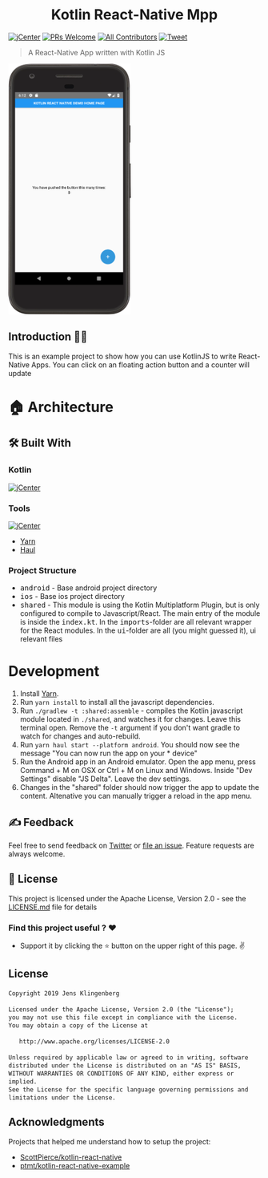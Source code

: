 <h1 align="center">Kotlin React-Native Mpp </h1>

[![jCenter](https://img.shields.io/badge/Apache-2.0-green.svg
)](https://github.com/Foso/KotlinReactNativeMpp/blob/master/LICENSE)
[![PRs Welcome](https://img.shields.io/badge/PRs-welcome-brightgreen.svg?style=flat-square)](http://makeapullrequest.com)
[![All Contributors](https://img.shields.io/badge/all_contributors-1-range.svg?style=flat-square)](#contributors)
  <a href="https://twitter.com/intent/tweet?text=Hey, check out KotlinReactNativeMpp https://github.com/Foso/KotlinReactNativeMpp via @jklingenberg_ #Android 
"><img src="https://img.shields.io/twitter/url/https/github.com/angular-medellin/meetup.svg?style=social" alt="Tweet"></a>

> A React-Native App written with Kotlin JS

<p align="left">
    <img src ="https://github.com/Foso/KotlinReactNativeMpp/blob/master/docs/Screenshot.png" height=500 />
 
</p>

## Introduction 🙋‍♂️
This is an example project to show how you can use KotlinJS to write React-Native Apps.
You can click on an floating action button and a counter will update

# 🏠 Architecture

## 🛠️ Built With
### Kotlin
[![jCenter](https://img.shields.io/badge/Kotlin-1.3.61-green.svg
)]()

### Tools
[![jCenter](https://img.shields.io/badge/ReactNative-0.52.0-green.svg
)]()
* [Yarn](https://yarnpkg.com/lang/en/)
* [Haul](https://github.com/callstack/haul)

### Project Structure
* <kbd>android</kbd> - Base android project directory
* <kbd>ios</kbd> - Base ios project directory
* <kbd>shared</kbd> - This module is using the Kotlin Multiplatform Plugin, but is only configured to compile to Javascript/React.
The main entry of the module is inside the <kbd>index.kt</kbd>.  In the <kbd>imports</kbd>-folder are all relevant wrapper for the React modules.
 In the <kbd>ui</kbd>-folder are all (you might guessed it), ui relevant files

# Development
1. Install  [Yarn](https://yarnpkg.com/lang/en/). 
2. Run `yarn install` to install all the javascript dependencies.
3. Run `./gradlew -t :shared:assemble` - compiles the Kotlin javascript module located in `./shared`, and watches it for changes. Leave this terminal open. Remove the `-t` argument if you don't want gradle to watch for changes and auto-rebuild.
4. Run `yarn haul start --platform android`. You should now see the message "You can now run the app on your * device"
5. Run the Android app in an Android emulator. Open the app menu,  press Command + M on OSX or Ctrl + M on Linux and Windows. Inside "Dev Settings" disable "JS Delta". Leave the dev settings.
6. Changes in the "shared" folder should now trigger the app to update the content. Altenative you can manually trigger a reload in the app menu.

## ✍️ Feedback

Feel free to send feedback on [Twitter](https://twitter.com/jklingenberg_) or [file an issue](https://github.com/foso/KotlinReactNativeMpp/issues/new). Feature requests are always welcome.


## 📜 License

This project is licensed under the Apache License, Version 2.0 - see the [LICENSE.md](https://github.com/Foso/KotlinReactNativeMpp/blob/master/LICENSE) file for details

### Find this project useful ? :heart:
* Support it by clicking the :star: button on the upper right of this page. :v:

License
-------

    Copyright 2019 Jens Klingenberg

    Licensed under the Apache License, Version 2.0 (the "License");
    you may not use this file except in compliance with the License.
    You may obtain a copy of the License at

       http://www.apache.org/licenses/LICENSE-2.0

    Unless required by applicable law or agreed to in writing, software
    distributed under the License is distributed on an "AS IS" BASIS,
    WITHOUT WARRANTIES OR CONDITIONS OF ANY KIND, either express or implied.
    See the License for the specific language governing permissions and
    limitations under the License.


## Acknowledgments
Projects that helped me understand how to setup the project:
* [ScottPierce/kotlin-react-native
](https://github.com/ScottPierce/kotlin-react-native)
* [ptmt/kotlin-react-native-example
](https://github.com/ptmt/kotlin-react-native-example)
